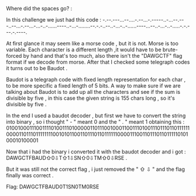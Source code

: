 Where did the spaces go? :

In this challenge we just had this code :
-.--.---...--....-.--...-.-----..-...--.---..--...-.--...-...-..-......----..-...-........--.-.-..--..-...-..-......----...--..-...-..-.....-.-.---.-.----.


At first glance it may seem like a morse code , but it is not.
Morse is too variable.  Each character is a different length ,it would have to be brute-forced by hand and that's too much, also there isn't the "DAWGCTF" flag format if we decode from morse.
After that I checked some telegraph codes it turns out to be Baudot .

Baudot is a telegraph code with fixed  length representation for each char , to be more specific a fixed length of 5 bits.
A way to make sure if we are talking about Baudot is to add up all the characters and see if the sum is divisible by five , in this case the given string is 155 chars long , so it's divisible by five .


In the end I used a baudot decoder , but first we have to convert the string into binary , so i thought  " - " meant 0  and the " . " meant 1 obtaining this :
01001000111001111010011101000001101110010001100111010011101110110111111000011011101111111100101011001101110110111111000011100110111011011111010100010100001

Now that i had the binary i converted it with the baudot decoder and i got : DAWGCTFBAUD⇧0⇩T⇧1⇩SN⇧0⇩TM⇧0⇩RSE .

But it was still not the correct flag , i just removed the " ⇧ ⇩ " and the flag finally was correct .

Flag: DAWGCTFBAUD0T1SN0TM0RSE


